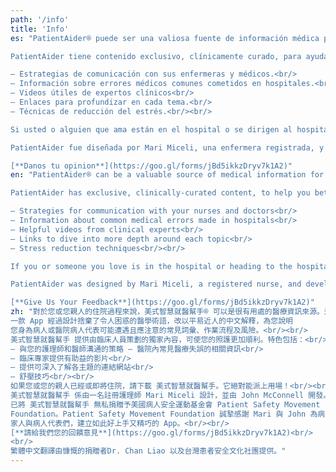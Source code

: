 ```yaml
---
path: '/info'
title: 'Info'
es: "PatientAider® puede ser una valiosa fuente de información médica para usted o la estadía en el hospital de su ser querido. La aplicación está diseñada para eliminar la confusa jerga médica para brindarle explicaciones simples en inglés de los términos comunes, los protocolos y los riesgos que puede encontrar y que debe vigilar como paciente o defensor en el hospital.<br/><br/>

PatientAider tiene contenido exclusivo, clínicamente curado, para ayudarlo a navegar mejor su atención. Las características incluyen:<br/><br/>

– Estrategias de comunicación con sus enfermeras y médicos.<br/>
– Información sobre errores médicos comunes cometidos en hospitales.<br/>
– Videos útiles de expertos clínicos<br/>
– Enlaces para profundizar en cada tema.<br/>
– Técnicas de reducción del estrés.<br/><br/>

Si usted o alguien que ama están en el hospital o se dirigen al hospital pronto, descargue PatientAider. ¡Sin duda será útil!<br/><br/>

PatientAider fue diseñada por Mari Miceli, una enfermera registrada, y desarrollada por John McConnell. Mari amablemente donó PatientAider a la Fundación para el Movimiento de Seguridad del Paciente. La Fundación para el Movimiento para la Seguridad del Paciente desea agradecer a Mari y John por crear una aplicación bella y simple para los pacientes, sus familias y defensores.<br/><br/>

[**Danos tu opinion**](https://goo.gl/forms/jBd5ikkzDryv7k1A2)"
en: "PatientAider® can be a valuable source of medical information for you or your loved one’s hospital stay. The app is designed to cut through confusing medical jargon to give you plain-English explanations of common terms, protocols and risks that you may encounter and should be watchful of as a patient or advocate in the hospital.<br/><br/>

PatientAider has exclusive, clinically-curated content, to help you better navigate your care. Features include:<br/><br/>

– Strategies for communication with your nurses and doctors<br/>
– Information about common medical errors made in hospitals<br/>
– Helpful videos from clinical experts<br/>
– Links to dive into more depth around each topic<br/>
– Stress reduction techniques<br/><br/>

If you or someone you love is in the hospital or heading to the hospital soon, download PatientAider. It will no doubt come in handy!<br/><br/>

PatientAider was designed by Mari Miceli, a registered nurse, and developed by John McConnell. Mari kindly donated PatientAider to the Patient Safety Movement Foundation. The Patient Safety Movement Foundation would like to thank Mari and John for creating a beautifully simple app for patients, their families, and advocates.<br/><br/>

[**Give Us Your Feedback**](https://goo.gl/forms/jBd5ikkzDryv7k1A2)"
zh: "對於您或您親人的住院過程來說，美式智慧就醫幫手® 可以是很有用處的醫療資訊來源。這
一款 App 經過設計捨棄了令人困惑的醫學術語，改以平易近人的中文解釋，為您說明
您身為病人或醫院病人代表可能遭遇且應注意的常見詞彙、作業流程及風險。<br/><br/>
美式智慧就醫幫手 提供由臨床人員策劃的獨家內容，可使您的照護更加順利。特色包括：<br/><br/>
– 與您的護理師和醫師溝通的策略 – 醫院內常見醫療失誤的相關資訊<br/>
– 臨床專家提供有助益的影片<br/>
– 提供可深入了解各主題的連結網站<br/>
– 舒壓技巧<br/><br/>
如果您或您的親人已經或即將住院，請下載 美式智慧就醫幫手。它絕對能派上用場！<br/><br/>
美式智慧就醫幫手 係由一名註冊護理師 Mari Miceli 設計，並由 John McConnell 開發。Mari 
已將 美式智慧就醫幫手 無私捐贈予美國病人安全運動基金會 Patient Safety Movement 
Foundation。Patient Safety Movement Foundation 誠摯感謝 Mari 與 John 為病人、其
家人與病人代表們，建立如此好上手又精巧的 App。<br/><br/>
[**請給我們您的回饋意見**](https://goo.gl/forms/jBd5ikkzDryv7k1A2)<br/>
<br/>
繁體中文翻譯由慷慨的捐贈者Dr. Chan Liao 以及台灣患者安全文化社團提供。"
---
```

